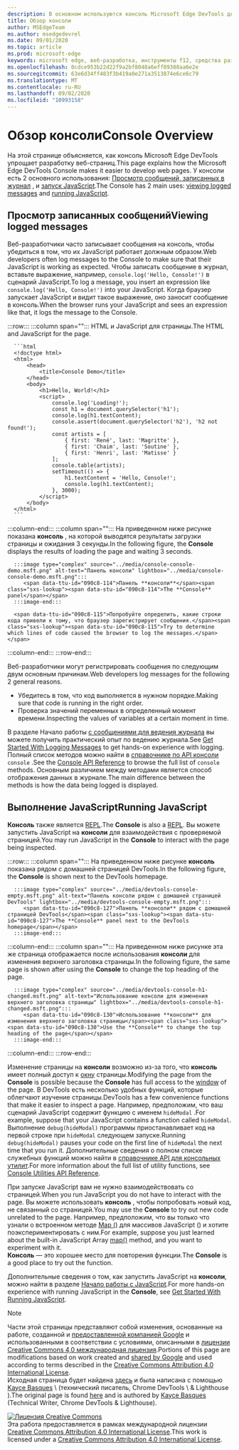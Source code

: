```yaml
---
description: В основном используются консоль Microsoft Edge DevTools для ведения журнала сообщений и выполнения JavaScript.
title: Обзор консоли
author: MSEdgeTeam
ms.author: msedgedevrel
ms.date: 09/01/2020
ms.topic: article
ms.prod: microsoft-edge
keywords: microsoft edge, веб-разработка, инструменты f12, средства разработчика
ms.openlocfilehash: 0cdce953b22d22f9a2bf8048a6eff89388aa6e2e
ms.sourcegitcommit: 63e6d34ff483f3b419a0e271a3513874e6ce6c79
ms.translationtype: MT
ms.contentlocale: ru-RU
ms.lasthandoff: 09/02/2020
ms.locfileid: "10993158"
---
```

<!-- Copyright Kayce Basques 

   Licensed under the Apache License, Version 2.0 (the "License");
   you may not use this file except in compliance with the License.
   You may obtain a copy of the License at

       https://www.apache.org/licenses/LICENSE-2.0

   Unless required by applicable law or agreed to in writing, software
   distributed under the License is distributed on an "AS IS" BASIS,
   WITHOUT WARRANTIES OR CONDITIONS OF ANY KIND, either express or implied.
   See the License for the specific language governing permissions and
   limitations under the License.  -->





# <span data-ttu-id="090c8-104">Обзор консоли</span><span class="sxs-lookup"><span data-stu-id="090c8-104">Console Overview</span></span>   

  

<span data-ttu-id="090c8-105">На этой странице объясняется, как консоль Microsoft Edge DevTools упрощает разработку веб-страниц.</span><span class="sxs-lookup"><span data-stu-id="090c8-105">This page explains how the Microsoft Edge DevTools Console makes it easier to develop web pages.</span></span>  <span data-ttu-id="090c8-106">У консоли есть 2 основного использования: [Просмотр сообщений, записанных в журнал](#viewing-logged-messages) , и [запуск JavaScript](#running-javascript).</span><span class="sxs-lookup"><span data-stu-id="090c8-106">The Console has 2 main uses: [viewing logged messages](#viewing-logged-messages) and [running JavaScript](#running-javascript).</span></span>  

## <span data-ttu-id="090c8-107">Просмотр записанных сообщений</span><span class="sxs-lookup"><span data-stu-id="090c8-107">Viewing logged messages</span></span>   

<span data-ttu-id="090c8-108">Веб-разработчики часто записывает сообщения на консоль, чтобы убедиться в том, что их JavaScript работает должным образом.</span><span class="sxs-lookup"><span data-stu-id="090c8-108">Web developers often log messages to the Console to make sure that their JavaScript is working as expected.</span></span>  <span data-ttu-id="090c8-109">Чтобы записать сообщение в журнал, вставьте выражение, например, `console.log('Hello, Console!')` в сценарий JavaScript.</span><span class="sxs-lookup"><span data-stu-id="090c8-109">To log a message, you insert an expression like `console.log('Hello, Console!')` into your JavaScript.</span></span>  <span data-ttu-id="090c8-110">Когда браузер запускает JavaScript и видит такое выражение, оно заносит сообщение в консоль.</span><span class="sxs-lookup"><span data-stu-id="090c8-110">When the browser runs your JavaScript and sees an expression like that, it logs the message to the Console.</span></span>  

:::row:::
   :::column span="":::
      <span data-ttu-id="090c8-111">HTML и JavaScript для страницы.</span><span class="sxs-lookup"><span data-stu-id="090c8-111">The HTML and JavaScript for the page.</span></span>  
      
      ```html
      <!doctype html>
      <html>
          <head>
              <title>Console Demo</title>
          </head>
          <body>
              <h1>Hello, World!</h1>
              <script>
                  console.log('Loading!');
                  const h1 = document.querySelector('h1');
                  console.log(h1.textContent);
                  console.assert(document.querySelector('h2'), 'h2 not found!');
                  const artists = [
                      { first: 'René', last: 'Magritte' },
                      { first: 'Chaim', last: 'Soutine' },
                      { first: 'Henri', last: 'Matisse' }
                  ];
                  console.table(artists);
                  setTimeout(() => {
                      h1.textContent = 'Hello, Console!';
                      console.log(h1.textContent);
                  }, 3000);
              </script>
          </body>
      </html>
      ```  
   :::column-end:::
   :::column span="":::
      <span data-ttu-id="090c8-112">На приведенном ниже рисунке показана **консоль** , на которой выводятся результаты загрузки страницы и ожидания 3 секунды.</span><span class="sxs-lookup"><span data-stu-id="090c8-112">In the following figure, the **Console** displays the results of loading the page and waiting 3 seconds.</span></span>  
      
      :::image type="complex" source="../media/console-console-demo.msft.png" alt-text="Панель консоли" lightbox="../media/console-console-demo.msft.png":::
         <span data-ttu-id="090c8-114">Панель **консоли**</span><span class="sxs-lookup"><span data-stu-id="090c8-114">The **Console** panel</span></span>  
      :::image-end:::  
      
      <span data-ttu-id="090c8-115">Попробуйте определить, какие строки кода привели к тому, что браузер зарегистрирует сообщения.</span><span class="sxs-lookup"><span data-stu-id="090c8-115">Try to determine which lines of code caused the browser to log the messages.</span></span>  
   :::column-end:::
:::row-end:::  

<span data-ttu-id="090c8-116">Веб-разработчики могут регистрировать сообщения по следующим двум основным причинам.</span><span class="sxs-lookup"><span data-stu-id="090c8-116">Web developers log messages for the following 2 general reasons.</span></span>  

*   <span data-ttu-id="090c8-117">Убедитесь в том, что код выполняется в нужном порядке.</span><span class="sxs-lookup"><span data-stu-id="090c8-117">Making sure that code is running in the right order.</span></span>  
*   <span data-ttu-id="090c8-118">Проверка значений переменных в определенный момент времени.</span><span class="sxs-lookup"><span data-stu-id="090c8-118">Inspecting the values of variables at a certain moment in time.</span></span>  

<span data-ttu-id="090c8-119">В разделе Начало работы [с сообщениями для ведения журнала][DevtoolsConsoleLoggingMessages] вы можете получить практический опыт по ведению журнала.</span><span class="sxs-lookup"><span data-stu-id="090c8-119">See [Get Started With Logging Messages][DevtoolsConsoleLoggingMessages] to get hands-on experience with logging.</span></span>  <span data-ttu-id="090c8-120">Полный список методов можно найти в [справочнике по API консоли][DevToolsConsoleAPI] `console` .</span><span class="sxs-lookup"><span data-stu-id="090c8-120">See the [Console API Reference][DevToolsConsoleAPI] to browse the full list of `console` methods.</span></span>  <span data-ttu-id="090c8-121">Основным различием между методами является способ отображения данных в журнале.</span><span class="sxs-lookup"><span data-stu-id="090c8-121">The main difference between the methods is how the data being logged is displayed.</span></span>  

## <span data-ttu-id="090c8-122">Выполнение JavaScript</span><span class="sxs-lookup"><span data-stu-id="090c8-122">Running JavaScript</span></span>   

<span data-ttu-id="090c8-123">**Консоль** также является [REPL][WikiREPLoop].</span><span class="sxs-lookup"><span data-stu-id="090c8-123">The **Console** is also a [REPL][WikiREPLoop].</span></span>  <span data-ttu-id="090c8-124">Вы можете запустить JavaScript на **консоли** для взаимодействия с проверяемой страницей.</span><span class="sxs-lookup"><span data-stu-id="090c8-124">You may run JavaScript in the **Console** to interact with the page being inspected.</span></span>   

:::row:::
   :::column span="":::
      <span data-ttu-id="090c8-125">На приведенном ниже рисунке **консоль** показана рядом с домашней страницей DevTools.</span><span class="sxs-lookup"><span data-stu-id="090c8-125">In the following figure, the **Console** is shown next to the DevTools homepage.</span></span>  
      
      :::image type="complex" source="../media/devtools-console-empty.msft.png" alt-text="Панель консоли рядом с домашней страницей DevTools" lightbox="../media/devtools-console-empty.msft.png":::
         <span data-ttu-id="090c8-127">Панель **консоли** рядом с домашней страницей DevTools</span><span class="sxs-lookup"><span data-stu-id="090c8-127">The **Console** panel next to the DevTools homepage</span></span>  
      :::image-end:::  
   :::column-end:::
   :::column span="":::
      <span data-ttu-id="090c8-128">На приведенном ниже рисунке эта же страница отображается после использования **консоли** для изменения верхнего заголовка страницы.</span><span class="sxs-lookup"><span data-stu-id="090c8-128">In the following figure, the same page is shown after using the **Console** to change the top heading of the page.</span></span>
      
      :::image type="complex" source="../media/devtools-console-h1-changed.msft.png" alt-text="Использование консоли для изменения верхнего заголовка страницы" lightbox="../media/devtools-console-h1-changed.msft.png":::
         <span data-ttu-id="090c8-130">Использование **консоли** для изменения верхнего заголовка страницы</span><span class="sxs-lookup"><span data-stu-id="090c8-130">Use the **Console** to change the top heading of the page</span></span>  
      :::image-end:::  
   :::column-end:::
:::row-end:::

<span data-ttu-id="090c8-131">Изменение страницы на **консоли** возможно из-за того, что **консоль** имеет полный доступ к [окну][MDNWindow] страницы.</span><span class="sxs-lookup"><span data-stu-id="090c8-131">Modifying the page from the **Console** is possible because the **Console** has full access to the [window][MDNWindow] of the page.</span></span>  <span data-ttu-id="090c8-132">В DevTools есть несколько удобных функций, которые облегчают изучение страницы.</span><span class="sxs-lookup"><span data-stu-id="090c8-132">DevTools has a few convenience functions that make it easier to inspect a page.</span></span>  <span data-ttu-id="090c8-133">Например, предположим, что ваш сценарий JavaScript содержит функцию с именем `hideModal` .</span><span class="sxs-lookup"><span data-stu-id="090c8-133">For example, suppose that your JavaScript contains a function called `hideModal`.</span></span>  <span data-ttu-id="090c8-134">Выполнение `debug(hideModal)` программы приостанавливает код на первой строке при `hideModal` следующем запуске.</span><span class="sxs-lookup"><span data-stu-id="090c8-134">Running `debug(hideModal)` pauses your code on the first line of `hideModal` the next time that you run it.</span></span>  <span data-ttu-id="090c8-135">Дополнительные сведения о полном списке служебных функций можно найти в [справочнике API для консольных утилит][DevtoolsConsoleUtilitiesDebug].</span><span class="sxs-lookup"><span data-stu-id="090c8-135">For more information about the full list of utility functions, see [Console Utilities API Reference][DevtoolsConsoleUtilitiesDebug].</span></span>  

<span data-ttu-id="090c8-136">При запуске JavaScript вам не нужно взаимодействовать со страницей.</span><span class="sxs-lookup"><span data-stu-id="090c8-136">When you run JavaScript you do not have to interact with the page.</span></span>  <span data-ttu-id="090c8-137">Вы можете использовать **консоль** , чтобы попробовать новый код, не связанный со страницей.</span><span class="sxs-lookup"><span data-stu-id="090c8-137">You may use the **Console** to try out new code unrelated to the page.</span></span>  <span data-ttu-id="090c8-138">Например, предположим, что вы только что узнали о встроенном методе [Map ()][MDNMap] для массивов JavaScript () и хотите поэкспериментировать с ним.</span><span class="sxs-lookup"><span data-stu-id="090c8-138">For example, suppose you just learned about the built-in JavaScript Array [map()][MDNMap] method, and you want to experiment with it.</span></span>  
<span data-ttu-id="090c8-139">**Консоль** — это хорошее место для повторения функции.</span><span class="sxs-lookup"><span data-stu-id="090c8-139">The **Console** is a good place to try out the function.</span></span>  

<span data-ttu-id="090c8-140">Дополнительные сведения о том, как запустить JavaScript на **консоли**, можно найти в разделе [Начало работы с JavaScript][DevtoolsConsoleRunningJavascript].</span><span class="sxs-lookup"><span data-stu-id="090c8-140">For more hands-on experience with running JavaScript in the **Console**, see [Get Started With Running JavaScript][DevtoolsConsoleRunningJavascript].</span></span>  

   

  

<!-- links -->  

[DevToolsConsoleAPI]: ./api.md "Справочник по API консоли | Документы Microsoft"  
[DevtoolsConsoleLoggingMessages]: ./log.md "Начало работы с сообщениями в журнале на консоли | Документы Microsoft"  
[DevtoolsConsoleRunningJavascript]: ./javascript.md "Начало работы с JavaScript на консоли | Документы Microsoft"  
[DevtoolsConsoleUtilitiesDebug]: ./utilities.md#debug "Справочник по API для служебных программ консоли | Документы Microsoft"  

[MDNMap]: https://developer.mozilla.org/docs/Web/JavaScript/Reference/Global_Objects/Array/map "Array. prototype. Map () | MDN"  
[MDNWindow]: https://developer.mozilla.org/docs/Web/API/Window "Окно | MDN"  

[WikiREPLoop]: https://en.wikipedia.org/wiki/Read%E2%80%93eval%E2%80%93print_loop "Read – eval — цикл печати — Википедии"  

> [!NOTE]
> <span data-ttu-id="090c8-148">Части этой страницы представляют собой изменения, основанные на работе, созданной и [предоставленной компанией Google][GoogleSitePolicies] и использованными в соответствии с условиями, описанными в [лицензии Creative Commons 4,0 международная лицензия][CCA4IL].</span><span class="sxs-lookup"><span data-stu-id="090c8-148">Portions of this page are modifications based on work created and [shared by Google][GoogleSitePolicies] and used according to terms described in the [Creative Commons Attribution 4.0 International License][CCA4IL].</span></span>  
> <span data-ttu-id="090c8-149">Исходная страница будет найдена [здесь](https://developers.google.com/web/tools/chrome-devtools/console/index) и была написана с помощью [Kayce Basques][KayceBasques] \ (технический писатель, Chrome DevTools \ & Lighthouse \).</span><span class="sxs-lookup"><span data-stu-id="090c8-149">The original page is found [here](https://developers.google.com/web/tools/chrome-devtools/console/index) and is authored by [Kayce Basques][KayceBasques] \(Technical Writer, Chrome DevTools \& Lighthouse\).</span></span>  

[![Лицензия Creative Commons][CCby4Image]][CCA4IL]  
<span data-ttu-id="090c8-151">Эта работа предоставляется в рамках международной лицензии [Creative Commons Attribution 4.0 International License][CCA4IL].</span><span class="sxs-lookup"><span data-stu-id="090c8-151">This work is licensed under a [Creative Commons Attribution 4.0 International License][CCA4IL].</span></span>  

[CCA4IL]: https://creativecommons.org/licenses/by/4.0  
[CCby4Image]: https://i.creativecommons.org/l/by/4.0/88x31.png  
[GoogleSitePolicies]: https://developers.google.com/terms/site-policies  
[KayceBasques]: https://developers.google.com/web/resources/contributors/kaycebasques  
